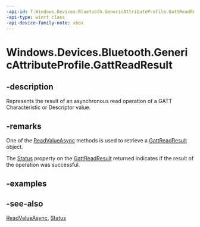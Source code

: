 ```yaml
---
-api-id: T:Windows.Devices.Bluetooth.GenericAttributeProfile.GattReadResult
-api-type: winrt class
-api-device-family-note: xbox
---
```


<!-- Class syntax.
public class GattReadResult : Windows.Devices.Bluetooth.GenericAttributeProfile.IGattReadResult, Windows.Devices.Bluetooth.GenericAttributeProfile.IGattReadResult2
-->

# Windows.Devices.Bluetooth.GenericAttributeProfile.GattReadResult

## -description
Represents the result of an asynchronous read operation of a GATT Characteristic or Descriptor value.

## -remarks
One of the [ReadValueAsync](gattcharacteristic_readvalueasync.md) methods is used to retrieve a [GattReadResult](gattreadresult.md) object.

The [Status](gattreadresult_status.md) property on the [GattReadResult](gattreadresult.md) returned indicates if the result of the operation was successful.

## -examples

## -see-also
[ReadValueAsync](gattcharacteristic_readvalueasync.md), [Status](gattreadresult_status.md)